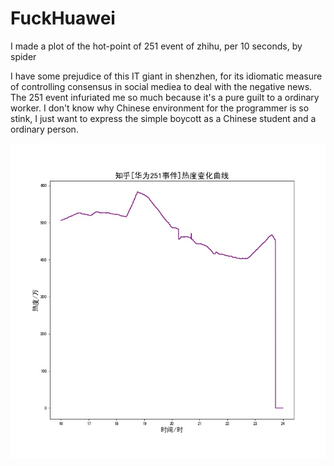 # FuckHuawei
I made a  plot of the hot-point of 251 event of zhihu, per 10 seconds, by spider

I have some prejudice of this IT giant in shenzhen, for its idiomatic measure of controlling consensus in social mediea to deal with the negative news. The 251 event infuriated me so much because it's a pure guilt to a ordinary worker. I don't know why Chinese environment for the programmer is so stink, I just want to express the simple boycott as a Chinese student and a ordinary person.

![251](https://github.com/leoyinhaiqing/FuckHuawei/blob/master/251.jpg)
